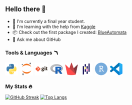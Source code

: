 ## Hello there 👋

- 🔭  I'm currently a final year student.
- 📖 I'm learning with the help from [Kaggle](https://www.kaggle.com/)
- 📦 Check out the first package I created: [BlueAutomata](https://github.com/keanteng/blueautomata)
- 💬 Ask me about GitHub

### Tools & Languages 🪃
<div>
  <img src="https://github.com/devicons/devicon/blob/master/icons/python/python-original.svg" title="Python" alt="Python" width="40" height="40"/>&nbsp;
  <img src="https://github.com/devicons/devicon/blob/master/icons/jupyter/jupyter-original.svg" title="Jupyter" alt="Jupyter" width="40" height="40"/>&nbsp;
  <img src="https://github.com/devicons/devicon/blob/master/icons/git/git-original-wordmark.svg" title="Git" **alt="Git" width="40" height="40"/>&nbsp;
  <img src="https://github.com/devicons/devicon/blob/master/icons/r/r-original.svg" title="r" **alt="r" width="40" height="40"/>&nbsp;
   <img src="streamlit-mark-color.svg" title="Streamlit" **alt="Streamlit" width="40" height="40"/>&nbsp;
  <img src="https://github.com/devicons/devicon/blob/master/icons/pandas/pandas-original.svg" title="Pandas" **alt="Pandas" width="40" height="40"/>&nbsp;
  <img src="https://github.com/devicons/devicon/blob/master/icons/rstudio/rstudio-original.svg" title="RStudio" **alt="RStudio" width="40" height="40"/>&nbsp;
  <img src="https://github.com/devicons/devicon/blob/master/icons/vscode/vscode-original.svg" title="VSCode" **alt="VSCode" width="40" height="40"/>&nbsp;
</div>

### My Stats 🔥
[![GitHub Streak](https://streak-stats.demolab.com/?user=keanteng)](https://git.io/streak-stats)
[![Top Langs](https://github-readme-stats.vercel.app/api/top-langs/?username=keanteng&layout=compact&theme=default)](https://github.com/anuraghazra/github-readme-stats)
